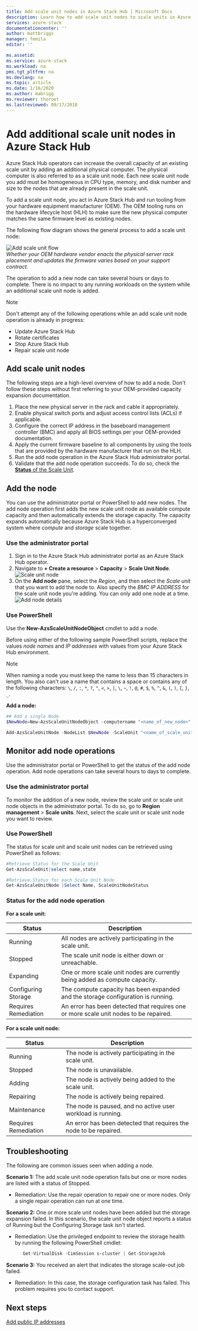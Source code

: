 ```yaml
---
title: Add scale unit nodes in Azure Stack Hub | Microsoft Docs
description: Learn how to add scale unit nodes to scale units in Azure Stack Hub.
services: azure-stack
documentationcenter: ''
author: mattbriggs
manager: femila
editor: ''

ms.assetid: 
ms.service: azure-stack
ms.workload: na
pms.tgt_pltfrm: na
ms.devlang: na
ms.topic: article
ms.date: 1/16/2020
ms.author: mabrigg
ms.reviewer: thoroet
ms.lastreviewed: 09/17/2018
---
```


# Add additional scale unit nodes in Azure Stack Hub

Azure Stack Hub operators can increase the overall capacity of an existing scale unit by adding an additional physical computer. The physical computer is also referred to as a scale unit node. Each new scale unit node you add must be homogeneous in CPU type, memory, and disk number and size to the nodes that are already present in the scale unit.

To add a scale unit node, you act in Azure Stack Hub and run tooling from your hardware equipment manufacturer (OEM). The OEM tooling runs on the hardware lifecycle host (HLH) to make sure the new physical computer matches the same firmware level as existing nodes.

The following flow diagram shows the general process to add a scale unit node:

![Add scale unit flow](media/azure-stack-add-scale-node/add-node-flow.png)
<br> *Whether your OEM hardware vendor enacts the physical server rack placement and updates the firmware varies based on your support contract.*

The operation to add a new node can take several hours or days to complete. There is no impact to any running workloads on the system while an additional scale unit node is added.

> [!Note]  
> Don't attempt any of the following operations while an add scale unit node operation is already in progress:
>
>  - Update Azure Stack Hub
>  - Rotate certificates
>  - Stop Azure Stack Hub
>  - Repair scale unit node


## Add scale unit nodes

The following steps are a high-level overview of how to add a node. Don't follow these steps without first referring to your OEM-provided capacity expansion documentation.

1. Place the new physical server in the rack and cable it appropriately. 
2. Enable physical switch ports and adjust access control lists (ACLs) if applicable.
3. Configure the correct IP address in the baseboard management controller (BMC) and apply all BIOS settings per your OEM-provided documentation.
4. Apply the current firmware baseline to all components by using the tools that are provided by the hardware manufacturer that run on the HLH.
5. Run the add node operation in the Azure Stack Hub administrator portal.
6. Validate that the add node operation succeeds. To do so, check the [**Status** of the Scale Unit](#monitor-add-node-operations). 

## Add the node

You can use the administrator portal or PowerShell to add new nodes. The add node operation first adds the new scale unit node as available compute capacity and then automatically extends the storage capacity. The capacity expands automatically because Azure Stack Hub is a hyperconverged system where *compute* and *storage* scale together.

### Use the administrator portal

1. Sign in to the Azure Stack Hub administrator portal as an Azure Stack Hub operator.
2. Navigate to **+ Create a resource** > **Capacity** > **Scale Unit Node**.
   ![Scale unit node](media/azure-stack-add-scale-node/select-node1.png)
3. On the **Add node** pane, select the *Region*, and then select the *Scale unit* that you want to add the node to. Also specify the *BMC IP ADDRESS* for the scale unit node you're adding. You can only add one node at a time.
   ![Add node details](media/azure-stack-add-scale-node/select-node2.png)
 

### Use PowerShell

Use the **New-AzsScaleUnitNodeObject** cmdlet to add a node.  

Before using either of the following sample PowerShell scripts, replace the values *node names* and *IP addresses* with values from your Azure Stack Hub environment.

  > [!Note]  
  > When naming a node you must keep the name to less than 15 characters in length. You also can't use a name that contains a space or contains any of the following characters: `\`, `/`, `:`, `*`, `?`, `"`, `<`, `>`, `|`, `\`, `~`, `!`, `@`, `#`, `$`, `%`, `^`, `&`, `(`, `)`, `{`, `}`, `_`.

**Add a node:**
  ```powershell
  ## Add a single Node 
  $NewNode=New-AzsScaleUnitNodeObject -computername "<name_of_new_node>" -BMCIPv4Address "<BMCIP_address_of_new_node>" 
 
  Add-AzsScaleUnitNode -NodeList $NewNode -ScaleUnit "<name_of_scale_unit_cluster>" 
  ```  

## Monitor add node operations 
Use the administrator portal or PowerShell to get the status of the add node operation. Add node operations can take several hours to days to complete.

### Use the administrator portal 
To monitor the addition of a new node, review the scale unit or scale unit node objects in the administrator portal. To do so, go to **Region management** > **Scale units**. Next, select the scale unit or scale unit node you want to review. 

### Use PowerShell
The status for scale unit and scale unit nodes can be retrieved using PowerShell as follows:
  ```powershell
  #Retrieve Status for the Scale Unit
  Get-AzsScaleUnit|select name,state
 
  #Retrieve Status for each Scale Unit Node
  Get-AzsScaleUnitNode |Select Name, ScaleUnitNodeStatus
```

### Status for the add node operation 
**For a scale unit:**

|Status               |Description  |
|---------------------|---------|
|Running              |All nodes are actively participating in the scale unit.|
|Stopped              |The scale unit node is either down or unreachable.|
|Expanding            |One or more scale unit nodes are currently being added as compute capacity.|
|Configuring Storage  |The compute capacity has been expanded and the storage configuration is running.|
|Requires Remediation |An error has been detected that requires one or more scale unit nodes to be repaired.|


**For a scale unit node:**

|Status                |Description  |
|----------------------|---------|
|Running               |The node is actively participating in the scale unit.|
|Stopped               |The node is unavailable.|
|Adding                |The node is actively being added to the scale unit.|
|Repairing             |The node is actively being repaired.|
|Maintenance           |The node is paused, and no active user workload is running. |
|Requires Remediation  |An error has been detected that requires the node to be repaired.|


## Troubleshooting
The following are common issues seen when adding a node. 

**Scenario 1:**  The add scale unit node operation fails but one or more nodes are listed with a status of Stopped.  
- Remediation: Use the repair operation to repair one or more nodes. Only a single repair operation can run at one time.

**Scenario 2:** One or more scale unit nodes have been added but the storage expansion failed. In this scenario, the scale unit node object reports a status of Running but the Configuring Storage task isn't started.  
- Remediation: Use the privileged endpoint to review the storage health by running the following PowerShell cmdlet:
  ```powershell
     Get-VirtualDisk -CimSession s-cluster | Get-StorageJob
  ```
 
**Scenario 3:** You received an alert that indicates the storage scale-out job failed.  
- Remediation: In this case, the storage configuration task has failed. This problem requires you to contact support.


## Next steps 
[Add public IP addresses](azure-stack-add-ips.md) 
